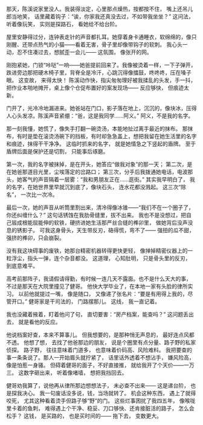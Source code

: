 那天，陈溪说家里没人。我装得淡定，心里那点燥热，按都按不住， 嘴上还吊儿郎当地笑， 话里藏着钩子：“诶，你家我还真没去过，不如带我坐坐？” 这问法， 听着像玩笑， 实则是探路石， 看她给不给台阶。

屋里安静得过分，连钟表走针的声音都扎耳。她穿着身卡通睡衣，软绵绵的，像只刚醒、还带点热气的小猫——看着无害，骨子里却像带钩子的软刺。 我心头一动，忍不住凑过去，想腻歪一会儿—— 这氛围， 像张开的网。

刚抱紧她，门锁“咔哒”一响——她爸提前回来了。我像被烫着一样，一下子弹开，跌进旁边那把硬木椅子里，背脊全是冷汗，心跳沉得像擂鼓，咚咚咚，压在嗓子眼。 这变故， 来得太快！ 陈溪动作快，指尖匆匆理好被我揉乱的头发，手一抖，把作业本啪地摊开，桌上像个仓促布置好的案发现场—— 反应够快， 但痕迹太新。

门开了，光冷冷地漏进来。她爸站在门口，影子落在地上，沉沉的，像块冰，压得人心头发凉。陈溪声音紧绷：“爸，这是我同学……阿义。” 阿义，不是我的名字。

那一刻我懂，她慌了，像失手打翻一碗烫汤，本能地扯过离手最近的抹布。 那抹布，有时是垫在滚烫汤碗下的挡板，有时却急急盖上，想把我留在她生活里的名字和痕迹，抹得干干净净。 这临时抓来的名字， 就是她情急之下竖起的盾牌。 至于盾牌后面是保护还是切割， 只能事后琢磨。

第一次，我的名字被抹掉，是在开头，她答应“做我对象”的那一天； 第二次，是在她爸那道目光里，尘埃落定的岔路口； 第三次，分手后我拨通她电话，电波那头，她客气的声音隔着一层雾：“我和男朋友正在……逛街。” 其实我早明白了， 我的名字，在她世界里早就沉到底了，像块石头， 连水花都没溅起。 这三次“除名”， 一次比一次冷。

最后一次，她的声音从听筒里割出来，清冷得像冰锥——“我们不在一个圈子了，你还纠缠什么？” 这句话锈蚀在我肋骨缝里，拔不出来。 我也不是没想过，把自己锻成根能屈能伸的软铁，硬挤进她生活那严丝合缝的榫卯里， 做她背后没声没息的锈影子。 可我这身骨头，天生带反刃，硌得慌，弯不了—— 强扭的瓜不甜，强挤的榫卯，只会崩裂。

没有我这块碍事的废铁，她那台精密机器转得更快更轻， 像掸掉精密仪器上的一粒浮尘，指头一弹，连个杂音都没。 这道理， 心知肚明， 只是骨头里的反刃， 到底意难平。

高考前那阵子，我请假请得勤，有时候一连几天不露面。也不是什么天大的事， 不过是那天在大院里撞见了健哥。 他快大学毕业了，在本地一家有头脸的律所实习。 以前他就提过一嘴， 像是随口， 又像递了张名片：“要是有用得上我的，尽管开口。” 健哥家是干司法的， 门路摆那儿。 这线， 我一直记着。

我也没藏着掖着，盯着他问了句， 直切要害：“房产档案，能查吗？” 这问题丢出去， 就是看他的反应。

他说档案好查，本来不算事儿。 但我想要的，是那种悄无声息的， 最好连点风都不透。 他想了想， 去找了他爸那边的朋友， 说是个圈里有点分量、路子野的私家侦探。 路子野， 往往意味着门道多， 也意味着价码高、风险难料。 我把要查的事一条条说了。那人一开始眉头就拧紧了， 话里话外透着不想沾手， 嫌风险高， 像是怕惹一身骚。 但碍着健哥的面子，不好直接推， 就给我开了个天价——一万三。 这数字砸出来， 听着像堵墙， 想把我挡回去。

健哥劝我算了，说他再从律所那边想想法子， 未必查不出来—— 这是递台阶， 也是探我决心。 我一句废话没多说，钱，当场就转了。 机会这种东西， 遇上了就得咬死， 尤其这种看着烫手但路子够“野”的门。 这些烂事困扰了我四五年， 像喉咙里卡着的鱼刺， 难得遇上个干净、稳妥、刀口够快、还肯接脏活的路子， 怎么会松手？ 这钱， 是买路的， 也是买时间的—— 拖下去， 变数更大。